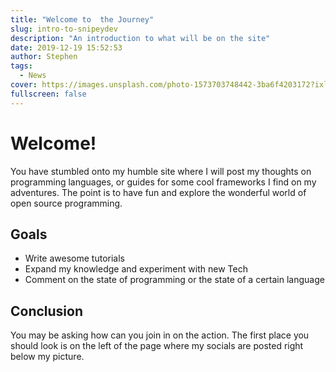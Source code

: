```yaml
---
title: "Welcome to  the Journey"
slug: intro-to-snipeydev
description: "An introduction to what will be on the site"
date: 2019-12-19 15:52:53
author: Stephen
tags:
  - News
cover: https://images.unsplash.com/photo-1573703748442-3ba6f4203172?ixlib=rb-1.2.1&ixid=eyJhcHBfaWQiOjEyMDd9&auto=format&fit=crop&w=1350&q=80
fullscreen: false
---
```


# Welcome!

You have stumbled onto my humble site where I will post my thoughts on programming languages, or guides for some cool frameworks I find on my adventures. The point is to have fun and explore the wonderful world of open source programming.

## Goals

- Write awesome tutorials
- Expand my knowledge and experiment with new Tech
- Comment on the state of programming or the state of a certain language

## Conclusion

You may be asking how can you join in on the action. The first place you should look is on the left of the page where my socials are posted right below my picture.